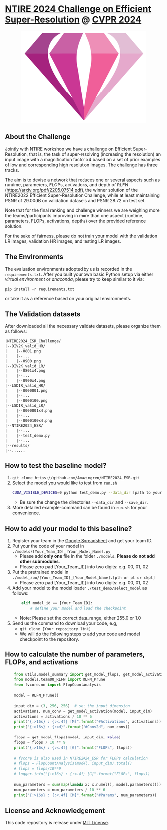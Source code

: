 # [NTIRE 2024 Challenge on Efficient Super-Resolution](https://cvlai.net/ntire/2024/) @ [CVPR 2024](https://cvpr.thecvf.com/)

<div align=center>
<img src="https://github.com/Amazingren/NTIRE2024_ESR/blob/main/figs/logo.png" width="400px"/> 
</div>

## About the Challenge

Jointly with NTIRE workshop we have a challenge on Efficient Super-Resolution, that is, the task of super-resolving (increasing the resolution) an input image with a magnification factor x4 based on a set of prior examples of low and corresponding high resolution images. The challenge has three tracks.

The aim is to devise a network that reduces one or several aspects such as runtime, parameters, FLOPs, activations, and depth of RLFN (https://arxiv.org/pdf/2205.07514.pdf), the winner solution of the NTIRE2022 Efficient Super-Resolution Challenge, while at least maintaining PSNR of 29.00dB on validation datasets and PSNR 28.72 on test set.

Note that for the final ranking and challenge winners we are weighing more the teams/participants improving in more than one aspect (runtime, parameters, FLOPs, activations, depths) over the provided reference solution.

For the sake of fairness, please do not train your model with the validation LR images, validation HR images, and testing LR images.

## The Environments

The evaluation environments adopted by us is recorded in the `requirements.txt`. After you built your own basic Python setup via either *virtual environment* or *anaconda*, please try to keep similar to it via:

```pip install -r requirements.txt```

or take it as a reference based on your original environments.

## The Validation datasets
After downloaded all the necessary validate datasets, please organize them as follows:

```
|NTIRE2024_ESR_Challenge/
|--DIV2K_valid_HR/
|    |--0801.png
|    |--...
|    |--0900.png
|--DIV2K_valid_LR/
|    |--0801x4.png
|    |--...
|    |--0900x4.png
|--LSDIR_valid_HR/
|    |--0000001.png
|    |--...
|    |--0000100.png
|--LSDIR_valid_LR/
|    |--0000001x4.png
|    |--...
|    |--0000100x4.png
|--NTIRE2024_ESR/
|    |--...
|    |--test_demo.py
|    |--...
|--results/
|--......
```

## How to test the baseline model?

1. `git clone https://github.com/Amazingren/NTIRE2024_ESR.git`
2. Select the model you would like to test from [`run.sh`](./run.sh)
    ```bash
    CUDA_VISIBLE_DEVICES=0 python test_demo.py --data_dir [path to your data dir] --save_dir [path to your save dir] --model_id -1
    ```
    - Be sure the change the directories `--data_dir` and `--save_dir`.
3. More detailed example-command can be found in `run.sh` for your convenience.

## How to add your model to this baseline?

1. Register your team in the [Google Spreadsheet](https://docs.google.com/spreadsheets/d/1ZFlte0uR4bNl6UVJxShESkui1n3ejzXAvUX_e1qyhSc/edit?usp=sharing) and get your team ID.
2. Put your the code of your model in `./models/[Your_Team_ID]_[Your_Model_Name].py`
   - Please add **only one** file in the folder `./models`. **Please do not add other submodules**.
   - Please zero pad [Your_Team_ID] into two digits: e.g. 00, 01, 02 
3. Put the pretrained model in `./model_zoo/[Your_Team_ID]_[Your_Model_Name].[pth or pt or ckpt]`
   - Please zero pad [Your_Team_ID] into two digits: e.g. 00, 01, 02  
4. Add your model to the model loader `./test_demo/select_model` as follows:
    ```python
        elif model_id == [Your_Team_ID]:
            # define your model and load the checkpoint
    ```
   - Note: Please set the correct data_range, either 255.0 or 1.0
5. Send us the command to download your code, e.g, 
   - `git clone [Your repository link]`
   - We will do the following steps to add your code and model checkpoint to the repository.
   

## How to calculate the number of parameters, FLOPs, and activations

```python
    from utils.model_summary import get_model_flops, get_model_activation
    from models.team00_RLFN import RLFN_Prune
    from fvcore.nn import FlopCountAnalysis

    model = RLFN_Prune()
    
    input_dim = (3, 256, 256)  # set the input dimension
    activations, num_conv = get_model_activation(model, input_dim)
    activations = activations / 10 ** 6
    print("{:>16s} : {:<.4f} [M]".format("#Activations", activations))
    print("{:>16s} : {:<d}".format("#Conv2d", num_conv))

    flops = get_model_flops(model, input_dim, False)
    flops = flops / 10 ** 9
    print("{:>16s} : {:<.4f} [G]".format("FLOPs", flops))

    # fvcore is also used in NTIRE2024_ESR for FLOPs calculation
    # flops = FlopCountAnalysis(model, input_dim).total()
    # flops = flops/10**9
    # logger.info("{:>16s} : {:<.4f} [G]".format("FLOPs", flops))

    num_parameters = sum(map(lambda x: x.numel(), model.parameters()))
    num_parameters = num_parameters / 10 ** 6
    print("{:>16s} : {:<.4f} [M]".format("#Params", num_parameters))
```

## License and Acknowledgement
This code repository is release under [MIT License](LICENSE). 